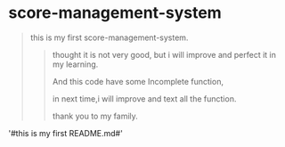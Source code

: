 # score-management-system

> this is my first score-management-system.
>
> > thought it is not very good, but i will improve and perfect it in my learning.
> >
> > And this code have some Incomplete function,
> >
> > in next time,i will improve and text all the function.
> >
> > thank you to my family.

'#this is my first README.md#'
